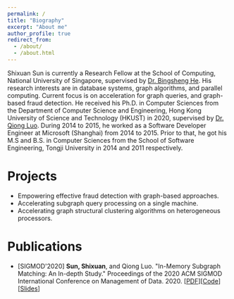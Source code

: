 ```yaml
---
permalink: /
title: "Biography"
excerpt: "About me"
author_profile: true
redirect_from: 
  - /about/
  - /about.html
---
```


Shixuan Sun is currently a Research Fellow at the School of Computing, National University of Singapore, supervised by [Dr. Bingsheng He](https://www.comp.nus.edu.sg/~hebs/).
His research interests are in database systems, graph algorithms, and parallel computing. Current focus is on acceleration for graph queries, and graph-based fraud detection.
He received his Ph.D. in Computer Sciences from the Department of Computer Science and Engineering, Hong Kong University of Science and Technology (HKUST) in 2020,
supervised by [Dr. Qiong Luo](http://www.cs.ust.hk/~luo/). During 2014 to 2015, he worked as a Software Developer Engineer at Microsoft (Shanghai) from 2014 to 2015.
Prior to that, he got his M.S and B.S. in Computer Sciences from the School of Software Engineering, Tongji University in 2014 and 2011 respectively.

Projects
======
* Empowering effective fraud detection with graph-based approaches.
* Accelerating subgraph query processing on a single machine.
* Accelerating graph structural clustering algorithms on heterogeneous processors.

Publications
======
- [SIGMOD'2020] **Sun, Shixuan**, and Qiong Luo. "In-Memory Subgraph Matching: An In-depth Study." Proceedings of the 2020 ACM SIGMOD International Conference on Management of Data. 2020. [[PDF](/files/paper1.pdf)][[Code](https://github.com/RapidsAtHKUST/SubgraphMatching)][[Slides](https://github.com/RapidsAtHKUST/SubgraphMatching/blob/master/SIGMOD2020_SubgraphMatchingPerformanceStudy.pdf)]
